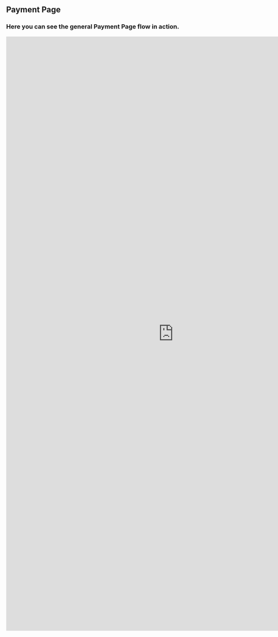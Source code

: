 ## <a name="paymentpage"></a> Payment Page

### Here you can see the general Payment Page flow in action.
<iframe id="frame" src='https://shop.saferpay.eu/SafpGithub/pp_initialize.php' style='height: 1600px; width: 900px; border: none; background-color: white;'></iframe>
